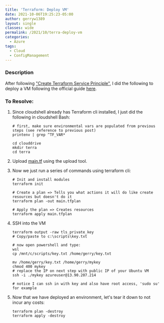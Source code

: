 ```yaml
---
title: 'Terraform: Deploy VM'
date: 2021-10-06T19:25:23-05:00
author: gerryw1389
layout: single
classes: wide
permalink: /2021/10/terra-deploy-vm
categories:
  - Azure
tags:
  - Cloud
  - ConfigManagement
---
```

<!--more-->

### Description

After following ["Create Terraform Service Principle"](https://automationadmin.com/2021/10/create-terra-az-ad-app), I did the following to deploy a VM following the official guide [here](https://docs.microsoft.com/en-us/azure/developer/terraform/create-linux-virtual-machine-with-infrastructure).

### To Resolve:

1. Since cloudshell already has Terraform cli installed, I just did the following in cloudshell Bash:

   ```shell
   # first, make sure environmental vars are populated from previous steps (see reference to previous post)
   printenv | grep ^TF_VAR*

   cd clouddrive
   mkdir terra
   cd terra
   ```

2. Upload [main.tf](https://github.com/gerryw1389/terraform-examples/blob/main/vm/main.tf) using the upload tool.

3. Now we just run a series of commands using terraform cli:

   ```shell
   # Init and install modules
   terraform init

   # Create a plan => Tells you what actions it will do like create resources but doesn't do it
   terraform plan -out main.tfplan

   # Apply the plan => Creates resources
   terraform apply main.tfplan
   ```

4. SSH into the VM

   ```shell
   terraform output -raw tls_private_key
   # Copy/paste to c:\scripts\key.txt

   # now open powershell and type:
   wsl
   cp /mnt/c/scripts/key.txt /home/gerry/key.txt

   mv /home/gerry/key.txt /home/gerry/mykey
   chmod 400 mykey
   # replace the IP on next step with public IP of your Ubuntu VM
   ssh -i ./mykey azureuser@13.90.207.214

   # notice I can ssh in with key and also have root access, 'sudo su' for example
   ```

5. Now that we have deployed an environment, let's tear it down to not incur any costs:

   ```shell
   terraform plan -destroy
   terraform apply -destroy
   ```

